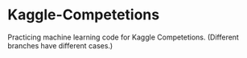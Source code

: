 # Kaggle-Competetions
Practicing machine learning code for  Kaggle Competetions. (Different branches have different cases.)
